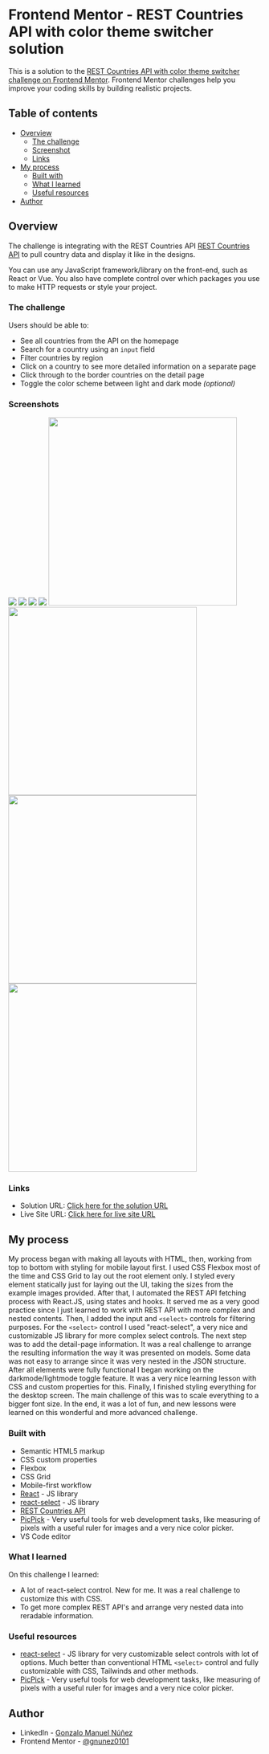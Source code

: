 # Frontend Mentor - REST Countries API with color theme switcher solution

This is a solution to the [REST Countries API with color theme switcher challenge on Frontend Mentor](https://www.frontendmentor.io/challenges/rest-countries-api-with-color-theme-switcher-5cacc469fec04111f7b848ca). Frontend Mentor challenges help you improve your coding skills by building realistic projects. 

## Table of contents

- [Overview](#overview)
  - [The challenge](#the-challenge)
  - [Screenshot](#screenshot)
  - [Links](#links)
- [My process](#my-process)
  - [Built with](#built-with)
  - [What I learned](#what-i-learned)
  - [Useful resources](#useful-resources)
- [Author](#author)

## Overview

The challenge is integrating with the REST Countries API [REST Countries API](https://restcountries.com) to pull country data and display it like in the designs.

You can use any JavaScript framework/library on the front-end, such as React or Vue. You also have complete control over which packages you use to make HTTP requests or style your project.

### The challenge

Users should be able to:

- See all countries from the API on the homepage
- Search for a country using an `input` field
- Filter countries by region
- Click on a country to see more detailed information on a separate page
- Click through to the border countries on the detail page
- Toggle the color scheme between light and dark mode *(optional)*

### Screenshots

![](./screenshots/desktop-main-dark.png)
![](./screenshots/desktop-main-light.png)
![](./screenshots/desktop-detail-dark.png)
![](./screenshots/desktop-detail-light.png)
<img src="./screenshots/mobile-main-dark.png" width="375">
<img src="./screenshots/mobile-main-light.png" width="375">
<img src="./screenshots/mobile-detail-dark.png" width="375">
<img src="./screenshots/mobile-detail-light.png" width="375">

### Links

- Solution URL: [Click here for the solution URL](https://github.com/gnunez0101/countries)
- Live Site URL: [Click here for live site URL](https://gnunez0101.github.io/countries/)

## My process

My process began with making all layouts with HTML, then, working from top to bottom with styling for mobile layout first. I used CSS Flexbox most of the time and CSS Grid to lay out the root element only. I styled every element statically just for laying out the UI, taking the sizes from the example images provided. After that, I automated the REST API fetching process with React.JS, using states and hooks. It served me as a very good practice since I just learned to work with REST API with more complex and nested contents. Then, I added the input and `<select>` controls for filtering purposes. For the `<select>` control I used "react-select", a very nice and customizable JS library for more complex select controls. The next step was to add the detail-page information. It was a real challenge to arrange the resulting information the way it was presented on models. Some data was not easy to arrange since it was very nested in the JSON structure. After all elements were fully functional I began working on the darkmode/lightmode toggle feature. It was a very nice learning lesson with CSS and custom properties for this. Finally, I finished styling everything for the desktop screen. The main challenge of this was to scale everything to a bigger font size. In the end, it was a lot of fun, and new lessons were learned on this wonderful and more advanced challenge.

### Built with

- Semantic HTML5 markup
- CSS custom properties
- Flexbox
- CSS Grid
- Mobile-first workflow
- [React](https://reactjs.org/) - JS library
- [react-select](https://react-select.com/) - JS library
- [REST Countries API](https://restcountries.com)
- [PicPick](https://picpick.app/en/) - Very useful tools for web development tasks, like measuring of pixels with a useful ruler for images and a very nice color picker.
- VS Code editor

### What I learned

On this challenge I learned:
- A lot of react-select control. New for me. It was a real challenge to customize this with CSS.
- To get more complex REST API's and arrange very nested data into reradable information.

### Useful resources

- [react-select](https://react-select.com/) - JS library for very customizable select controls with lot of options. Much better than conventional HTML `<select>` control and fully customizable with CSS, Tailwinds and other methods.
- [PicPick](https://picpick.app/en/) - Very useful tools for web development tasks, like measuring of pixels with a useful ruler for images and a very nice color picker.

## Author

- LinkedIn - [Gonzalo Manuel Núñez](https://www.linkedin.com/in/gnunez0101)
- Frontend Mentor - [@gnunez0101](https://www.frontendmentor.io/profile/gnunez0101)